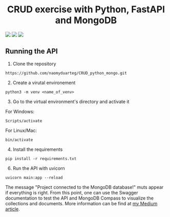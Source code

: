 <h1 align='center'> CRUD exercise with Python, FastAPI and MongoDB </h1>

<img src="https://img.shields.io/badge/Python-14354C?style=for-the-badge&logo=python&logoColor=white"/> <img src="https://img.shields.io/badge/MongoDB-4EA94B?style=for-the-badge&logo=mongodb&logoColor=white"/> <img src="https://img.shields.io/badge/fastapi-109989?style=for-the-badge&logo=FASTAPI&logoColor=white"/> 

## Running the API

1. Clone the repository

```
https://github.com/naomyduarteg/CRUD_python_mongo.git
```
2. Create a virutal environement

```
python3 -m venv <name_of_venv>
```
3. Go to the virtual environment's directory and activate it

For Windows:
```
Scripts/activate
```
For Linux/Mac:
```
bin/activate
```
4. Install the requirements

```
pip install -r requirements.txt
```

6. Run the API with uvicorn

```
uvicorn main:app --reload
```

The message "Project connected to the MongoDB database!" muts appear if everything is right. From this point, one can use the Swagger documentation to test the API and MongoDB Compass to visualize the collections and documents. 
More information can be find at <a href="https://naomy-gomes.medium.com/crud-with-python-fastapi-and-mongodb-e830c6c538f4">my Medium article</a>.
